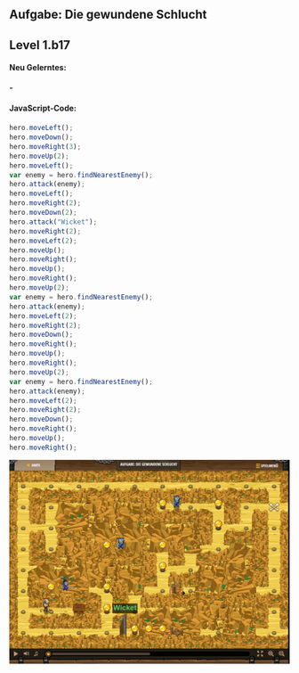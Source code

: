## **Aufgabe: Die gewundene Schlucht**
## Level 1.b17

#### Neu Gelerntes:
<b>-</b>

[comment]: <> (Was wurde gelernt und wie funktioniert die Technik?)

#### JavaScript-Code:
```js
hero.moveLeft();
hero.moveDown();
hero.moveRight(3);
hero.moveUp(2);
hero.moveLeft();
var enemy = hero.findNearestEnemy();
hero.attack(enemy);
hero.moveLeft();
hero.moveRight(2);
hero.moveDown(2);
hero.attack("Wicket");
hero.moveRight(2);
hero.moveLeft(2);
hero.moveUp();
hero.moveRight();
hero.moveUp();
hero.moveRight();
hero.moveUp(2);
var enemy = hero.findNearestEnemy();
hero.attack(enemy);
hero.moveLeft(2);
hero.moveRight(2);
hero.moveDown();
hero.moveRight();
hero.moveUp();
hero.moveRight();
hero.moveUp(2);
var enemy = hero.findNearestEnemy();
hero.attack(enemy);
hero.moveLeft(2);
hero.moveRight(2);
hero.moveDown();
hero.moveRight();
hero.moveUp();
hero.moveRight();
```
![image](lvl1_b17.png)